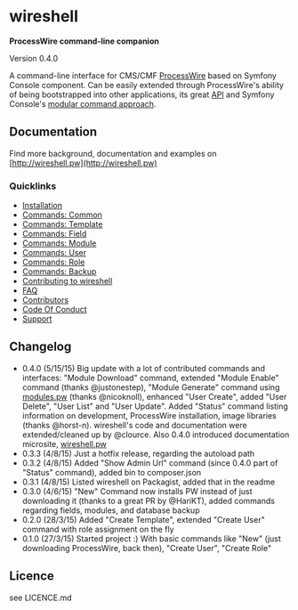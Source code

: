 # wireshell
**ProcessWire command-line companion**

Version 0.4.0

A command-line interface for CMS/CMF [ProcessWire](https://processwire.com) based on Symfony Console component.
Can be easily extended through ProcessWire's ability of being bootstrapped into other applications, its great [API](https://processwire.com/api/) and
Symfony Console's [modular command approach](http://symfony.com/doc/current/components/console/introduction%20%20%20%20%20%20.html).

## Documentation

Find more background, documentation and examples on [http://wireshell.pw](http://wireshell.pw)

### Quicklinks

* [Installation](http://wireshell.pw/#installation)
* [Commands: Common](http://wireshell.pw/#common)
* [Commands: Template](http://wireshell.pw/#template)
* [Commands: Field](http://wireshell.pw/#field)
* [Commands: Module](http://wireshell.pw/#module)
* [Commands: User](http://wireshell.pw/#user)
* [Commands: Role](http://wireshell.pw/#role)
* [Commands: Backup](http://wireshell.pw/#backup)
* [Contributing to wireshell](http://wireshell.pw/#contributing)
* [FAQ](http://wireshell.pw/#faq)
* [Contributors](http://wireshell.pw/#contributors)
* [Code Of Conduct](http://wireshell.pw/#code-of-conduct)
* [Support](http://wireshell.pw/#support)

## Changelog

* 0.4.0  (5/15/15) Big update with a lot of contributed
                  commands and interfaces: "Module Download" command, extended
                  "Module Enable" command (thanks @justonestep), "Module Generate"
                  command using <a href="http://modules.pw">modules.pw</a> (thanks
                  @nicoknoll), enhanced "User Create", added "User Delete", "User
                  List" and "User Update". Added "Status" command listing information on
                  development, ProcessWire installation, image libraries (thanks
                  @horst-n). wireshell's code and documentation were extended/cleaned up
                  by @clource. Also 0.4.0 introduced documentation microsite,
                  [wireshell.pw](http://wireshell.pw)
* 0.3.3 (4/8/15) Just a hotfix release, regarding the autoload path
* 0.3.2 (4/8/15) Added "Show Admin Url" command (since 0.4.0 part of "Status" command), added bin to composer.json
* 0.3.1 (4/8/15) Listed wireshell on Packagist, added that in the readme
* 0.3.0 (4/6/15) "New" Command now installs PW instead of just downloading it (thanks to a great PR by @HariKT), added
commands regarding fields, modules, and database backup
* 0.2.0 (28/3/15) Added "Create Template", extended "Create User" command with role assignment on the fly
* 0.1.0 (27/3/15) Started project :) With basic commands like "New" (just downloading ProcessWire, back then),
"Create User", "Create Role"

## Licence

see LICENCE.md




